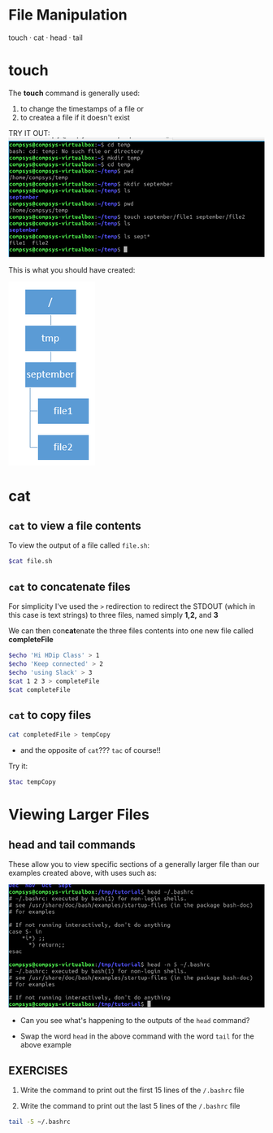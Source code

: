 # File Manipulation

touch · cat · head · tail

# touch

The **touch** command is generally used:

1. to change the timestamps of a file or
2. to createa a file if it doesn't exist

TRY IT OUT:
![Create directories and files](img/touch.png)

This is what you should have created:

![file hierarchy](img/touchOP.png)

# cat

## `cat` to view a file contents

To view the output of a file called `file.sh`:
```bash
$cat file.sh
```


## `cat` to concatenate files 

For simplicity I've used the `>` redirection to redirect the STDOUT (which in this case is text strings) to three files, named simply **1,2,** and **3** 

We can then con**cat**enate the three files contents into one new file called **completeFile**

```bash
$echo 'Hi HDip Class' > 1
$echo 'Keep connected' > 2
$echo 'using Slack' > 3
$cat 1 2 3 > completeFile
$cat completeFile
```

## `cat` to copy files

```bash
cat completedFile > tempCopy
```

- and the opposite of `cat`??? `tac` of course!! 

Try it:

```bash
$tac tempCopy
```

# Viewing Larger Files

## head and tail commands

These allow you to view specific sections of a generally larger file than our examples created above, with uses such as:

![head command](img/head.png)

- Can you see what's happening to the outputs of the `head` command?

- Swap the word `head` in the above command with the word `tail` for the above example

## EXERCISES

1. Write the command to print out the first 15 lines of the `/.bashrc` file

2. Write the command to print out the last 5 lines of the `/.bashrc` file

```bash
tail -5 ~/.bashrc
```
